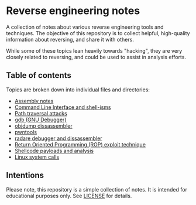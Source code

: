 # Reverse engineering notes
A collection of notes about various reverse engineering tools and techniques.
The objective of this repository is to collect helpful, high-quality
information about reversing, and share it with others.

While some of these topics lean heavily towards "hacking", they are very
closely related to reversing, and could be used to assist in analysis efforts.

## Table of contents
Topics are broken down into individual files and directories:

- [Assembly notes](assembly.md)
- [Command Line Interface and shell-isms](cli.md)
- [Path traversal attacks](path-traversal.md)
- [gdb (GNU Debugger)](gdb.md)
- [objdump dissassembler](objdump.md)
- [pwntools](pwntools.md)
- [radare debugger and dissassembler](radare.md)
- [Return Oriented Programming (ROP) exploit technique](rop.md)
- [Shellcode payloads and analysis](shellcode.md)
- [Linux system calls](syscalls-linux.md)

## Intentions
Please note, this repository is a simple collection of notes. It is intended
for educational purposes only. See [LICENSE](LICENSE) for details.
